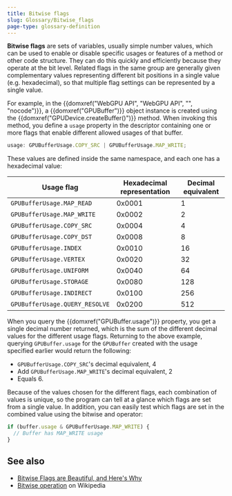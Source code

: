 ```yaml
---
title: Bitwise flags
slug: Glossary/Bitwise_flags
page-type: glossary-definition
---
```




**Bitwise flags** are sets of variables, usually simple number values, which can be used to enable or disable specific usages or features of a method or other code structure. They can do this quickly and efficiently because they operate at the bit level. Related flags in the same group are generally given complementary values representing different bit positions in a single value (e.g. hexadecimal), so that multiple flag settings can be represented by a single value.

For example, in the {{domxref("WebGPU API", "WebGPU API", "", "nocode")}}, a {{domxref("GPUBuffer")}} object instance is created using the {{domxref("GPUDevice.createBuffer()")}} method. When invoking this method, you define a `usage` property in the descriptor containing one or more flags that enable different allowed usages of that buffer.

```js
usage: GPUBufferUsage.COPY_SRC | GPUBufferUsage.MAP_WRITE;
```

These values are defined inside the same namespace, and each one has a hexadecimal value:

| Usage flag                     | Hexadecimal representation | Decimal equivalent |
| ------------------------------ | -------------------------- | ------------------ |
| `GPUBufferUsage.MAP_READ`      | 0x0001                     | 1                  |
| `GPUBufferUsage.MAP_WRITE`     | 0x0002                     | 2                  |
| `GPUBufferUsage.COPY_SRC`      | 0x0004                     | 4                  |
| `GPUBufferUsage.COPY_DST`      | 0x0008                     | 8                  |
| `GPUBufferUsage.INDEX`         | 0x0010                     | 16                 |
| `GPUBufferUsage.VERTEX`        | 0x0020                     | 32                 |
| `GPUBufferUsage.UNIFORM`       | 0x0040                     | 64                 |
| `GPUBufferUsage.STORAGE`       | 0x0080                     | 128                |
| `GPUBufferUsage.INDIRECT`      | 0x0100                     | 256                |
| `GPUBufferUsage.QUERY_RESOLVE` | 0x0200                     | 512                |

When you query the {{domxref("GPUBuffer.usage")}} property, you get a single decimal number returned, which is the sum of the different decimal values for the different usage flags. Returning to the above example, querying `GPUBuffer.usage` for the `GPUBuffer` created with the usage specified earlier would return the following:

- `GPUBufferUsage.COPY_SRC`'s decimal equivalent, 4
- Add `GPUBufferUsage.MAP_WRITE`'s decimal equivalent, 2
- Equals 6.

Because of the values chosen for the different flags, each combination of values is unique, so the program can tell at a glance which flags are set from a single value. In addition, you can easily test which flags are set in the combined value using the bitwise and operator:

```js
if (buffer.usage & GPUBufferUsage.MAP_WRITE) {
  // Buffer has MAP_WRITE usage
}
```

## See also

- [Bitwise Flags are Beautiful, and Here's Why](https://www.hendrik-erz.de/post/bitwise-flags-are-beautiful-and-heres-why)
- [Bitwise operation](https://en.wikipedia.org/wiki/Bitwise_operation) on Wikipedia
